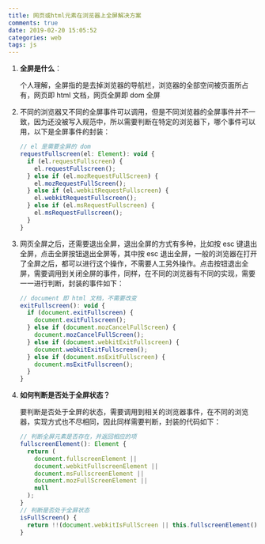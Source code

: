 ```yaml
---
title: 网页或html元素在浏览器上全屏解决方案
comments: true
date: 2019-02-20 15:05:52
categories: web
tags: js
---
```


1. **全屏是什么**：

   个人理解，全屏指的是去掉浏览器的导航栏，浏览器的全部空间被页面所占有，网页即 html 文档，网页全屏即 dom 全屏

2. 不同的浏览器又不同的全屏事件可以调用，但是不同浏览器的全屏事件并不一致，因为还没被写入规范中，所以需要判断在特定的浏览器下，哪个事件可以用，以下是全屏事件的封装：

   ```js
   // el 是需要全屏的 dom
   requestFullscreen(el: Element): void {
     if (el.requestFullscreen) {
       el.requestFullscreen();
     } else if (el.mozRequestFullScreen) {
       el.mozRequestFullScreen();
     } else if (el.webkitRequestFullscreen) {
       el.webkitRequestFullscreen();
     } else if (el.msRequestFullscreen) {
       el.msRequestFullscreen();
     }
   }
   ```

3. 网页全屏之后，还需要退出全屏，退出全屏的方式有多种，比如按 esc 键退出全屏，点击全屏按钮退出全屏等，其中按 esc 退出全屏，一般的浏览器在打开了全屏之后，都可以进行这个操作，不需要人工另外操作。点击按钮退出全屏，需要调用到关闭全屏的事件，同样，在不同的浏览器有不同的实现，需要一一进行判断，封装的事件如下：

   ```js
   // document 即 html 文档，不需要改变
   exitFullscreen(): void {
     if (document.exitFullscreen) {
       document.exitFullscreen();
     } else if (document.mozCancelFullScreen) {
       document.mozCancelFullScreen();
     } else if (document.webkitExitFullscreen) {
       document.webkitExitFullscreen();
     } else if (document.msExitFullscreen) {
       document.msExitFullscreen();
     }
   }
   ```

4. **如何判断是否处于全屏状态？**

   要判断是否处于全屏的状态，需要调用到相关的浏览器事件，在不同的浏览器，实现方式也不尽相同，因此同样需要判断，封装的代码如下：

   ```js
   // 判断全屏元素是否存在，并返回相应的项
   fullscreenElement(): Element {
     return (
       document.fullscreenElement ||
       document.webkitFullscreenElement ||
       document.msFullscreenElement ||
       document.mozFullScreenElement ||
       null
     );
   }
   // 判断是否处于全屏状态
   isFullScreen() {
     return !!(document.webkitIsFullScreen || this.fullscreenElement());
   }
   ```
